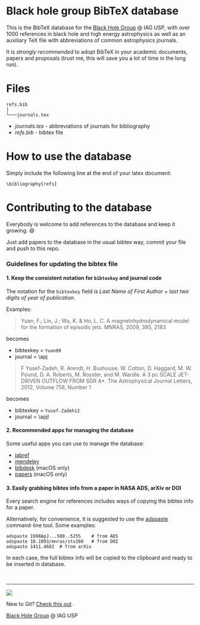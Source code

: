 Black hole group BibTeX database
======================

This is the BibTeX database for the [Black Hole Group](https://rodrigonemmen.com/group/) @ IAG USP, with over 1000 references in black hole and high energy astrophysics as well as an auxiliary TeX file with abbreviations of common astrophysics journals. 

It is *strongly recommended* to adopt BibTeX in your academic documents, papers and proposals (trust me, this will save you a lot of time in the long run).


# Files

```
refs.bib    
│
└───journals.tex
```

* *journals.tex* - abbreviations of journals for bibliography
* *refs.bib* - bibtex file

# How to use the database


Simply include the following line at the end of your latex document:

    \bibliography{refs}
    
# Contributing to the database

Everybody is welcome to add references to the database and keep it growing. :smile:

Just add papers to the database in the usual bibtex way, commit your file and push to this repo. 

### Guidelines for updating the bibtex file

#### 1. Keep the consistent notation for `bibtexkey` and journal code

The notation for the `bibtexkey` field is *Last Name of First Author + last two digits of year of publication*. 

Examples: 

> Yuan, F.; Lin, J.; Wu, K. & Ho, L. C.
A magnetohydrodynamical model for the formation of episodic jets. MNRAS, 2009, 395, 2183

becomes

* bibtexkey = `Yuan09`
* journal = \apj

> F Yusef-Zadeh, R. Arendt, H. Bushouse, W. Cotton, D. Haggard, M. W. Pound, D. A. Roberts, M. Royster, and M. Wardle. A 3 pc SCALE JET-DRIVEN OUTFLOW FROM SGR A*. The Astrophysical Journal Letters, 2012, Volume 758, Number 1

becomes

* bibtexkey = `Yusef-Zadeh12`
* journal = \apjl



#### 2. Recommended apps for managing the database


Some useful apps you can use to manage the database: 

- [jabref](http://www.jabref.org)
- [mendeley](https://www.mendeley.com/newsfeed/)
- [bibdesk](http://bibdesk.sourceforge.net) (macOS only)
- [papers](http://www.papersapp.com) (macOS only)

#### 3. Easily grabbing bibtex info from a paper in NASA ADS, arXiv or DOI

Every search engine for references includes ways of copying the bibtex info for a paper.

Alternatively, for convenience, it is suggested to use the [adspaste](https://github.com/rsnemmen/adspaste) command-line tool. Some examples:

```
adspaste 1998ApJ...500..525S	# from ADS
adspaste 10.1093/mnras/stv260	# from DOI
adspaste 1411.4682	# from arXiv
```
In each case, the full bibtex info will be copied to the clipboard and ready to be inserted in database.


&nbsp;

---

![](https://rodrigonemmen.files.wordpress.com/2016/03/black-hole-logo-group-iag-transparent.png?w=474) 

New to Git? [Check this out](https://github.com/rsnemmen/Git-for-busy-people).

[Black Hole Group](https://rodrigonemmen.com/group/) @ IAG USP

